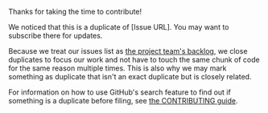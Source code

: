 Thanks for taking the time to contribute!

We noticed that this is a duplicate of [Issue URL]. You may want to subscribe there for updates.

Because we treat our issues list as [the project team's backlog](https://en.wikipedia.org/wiki/Scrum_(software_development)#Product_backlog), we close duplicates to focus our work and not have to touch the same chunk of code for the same reason multiple times. This is also why we may mark something as duplicate that isn't an exact duplicate but is closely related.

For information on how to use GitHub's search feature to find out if something is a duplicate before filing, see [the CONTRIBUTING guide](https://github.com/electron/electron/blob/master/CONTRIBUTING.md).
